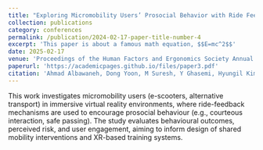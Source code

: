 ```yaml
---
title: "Exploring Micromobility Users’ Prosocial Behavior with Ride Feedback in Immersive Virtual Environments"
collection: publications
category: conferences
permalink: /publication/2024-02-17-paper-title-number-4
excerpt: 'This paper is about a famous math equation, $$E=mc^2$$'
date: 2025-02-17
venue: 'Proceedings of the Human Factors and Ergonomics Society Annual Meeting'
paperurl: 'https://academicpages.github.io/files/paper3.pdf'
citation: 'Ahmad Albawaneh, Dong Yoon, M Suresh, Y Ghasemi, Hyungil Kim, Kevin Salubre, … (2025). <i>Exploring Micromobility Users’ Prosocial Behavior with Ride Feedback in Immersive Virtual Environments</i>. In <i>Proceedings of the Human Factors and Ergonomics Society Annual Meeting</i>.'
---
```


This work investigates micromobility users (e-scooters, alternative transport) in immersive virtual reality environments, where ride-feedback mechanisms are used to encourage prosocial behaviour (e.g., courteous interaction, safe passing). The study evaluates behavioural outcomes, perceived risk, and user engagement, aiming to inform design of shared mobility interventions and XR-based training systems.




